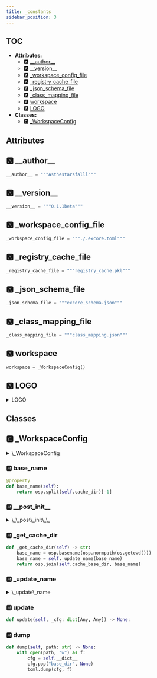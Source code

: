 ```yaml
---
title: _constants
sidebar_position: 3
---
```


## TOC

- **Attributes:**
  - 🅰 [\_\_author\_\_](#🅰-__author__)
  - 🅰 [\_\_version\_\_](#🅰-__version__)
  - 🅰 [\_workspace\_config\_file](#🅰-_workspace_config_file)
  - 🅰 [\_registry\_cache\_file](#🅰-_registry_cache_file)
  - 🅰 [\_json\_schema\_file](#🅰-_json_schema_file)
  - 🅰 [\_class\_mapping\_file](#🅰-_class_mapping_file)
  - 🅰 [workspace](#🅰-workspace)
  - 🅰 [LOGO](#🅰-logo)
- **Classes:**
  - 🅲 [\_WorkspaceConfig](#🅲-_workspaceconfig)

## Attributes

## 🅰 \_\_author\_\_

```python
__author__ = """Asthestarsfalll"""
```

## 🅰 \_\_version\_\_

```python
__version__ = """0.1.1beta"""
```

## 🅰 \_workspace\_config\_file

```python
_workspace_config_file = """./.excore.toml"""
```

## 🅰 \_registry\_cache\_file

```python
_registry_cache_file = """registry_cache.pkl"""
```

## 🅰 \_json\_schema\_file

```python
_json_schema_file = """excore_schema.json"""
```

## 🅰 \_class\_mapping\_file

```python
_class_mapping_file = """class_mapping.json"""
```

## 🅰 workspace

```python
workspace = _WorkspaceConfig()
```

## 🅰 LOGO

<details>

<summary>LOGO</summary>
```python
LOGO = """
▓█████ ▒██   ██▒ ▄████▄   ▒█████   ██▀███  ▓█████
▓█   ▀ ▒▒ █ █ ▒░▒██▀ ▀█  ▒██▒  ██▒▓██ ▒ ██▒▓█   ▀
▒███   ░░  █   ░▒▓█    ▄ ▒██░  ██▒▓██ ░▄█ ▒▒███
▒▓█  ▄  ░ █ █ ▒ ▒▓▓▄ ▄██▒▒██   ██░▒██▀▀█▄  ▒▓█  ▄
░▒████▒▒██▒ ▒██▒▒ ▓███▀ ░░ ████▓▒░░██▓ ▒██▒░▒████▒
░░ ▒░ ░▒▒ ░ ░▓ ░░ ░▒ ▒  ░░ ▒░▒░▒░ ░ ▒▓ ░▒▓░░░ ▒░ ░
 ░ ░  ░░░   ░▒ ░  ░  ▒     ░ ▒ ▒░   ░▒ ░ ▒░ ░ ░  ░
   ░    ░    ░  ░        ░ ░ ░ ▒    ░░   ░    ░
   ░  ░ ░    ░  ░ ░          ░ ░     ░        ░  ░
                ░
"""
```

</details>



## Classes

## 🅲 \_WorkspaceConfig

<details>

<summary>\_WorkspaceConfig</summary>
```python
@dataclass
class _WorkspaceConfig:
    name: str = field(default="")
    src_dir: str = field(default="")
    base_dir: str = field(default="")
    cache_base_dir: str = field(default=osp.expanduser("~/.cache/excore/"))
    cache_dir: str = field(default="")
    registry_cache_file: str = field(default="")
    json_schema_file: str = field(default="")
    class_mapping_file: str = field(default="")
    registries: list[str] = field(default_factory=list)
    primary_fields: list[str] = field(default_factory=list)
    primary_to_registry: dict[str, str] = field(default_factory=dict)
    json_schema_fields: dict[str, str | list[str]] = field(default_factory=dict)
    props: dict[Any, Any] = field(default_factory=dict)
    excore_validate: bool = field(default=True)
    excore_manual_set: bool = field(default=True)
    excore_log_build_message: bool = field(default=False)
```

</details>



### 🅼 base\_name

```python
@property
def base_name(self):
    return osp.split(self.cache_dir)[-1]
```
### 🅼 \_\_post\_init\_\_

<details>

<summary>\_\_post\_init\_\_</summary>
```python
def __post_init__(self) -> None:
    if not osp.exists(_workspace_config_file):
        self.base_dir = os.getcwd()
        self.cache_dir = self._get_cache_dir()
        self.registry_cache_file = osp.join(
            self.cache_dir, _registry_cache_file
        )
        self.json_schema_file = osp.join(self.cache_dir, _json_schema_file)
        self.class_mapping_file = osp.join(self.cache_dir, _class_mapping_file)
        logger.warning("Please use `excore init` in your command line first")
    else:
        self.update(toml.load(_workspace_config_file))
    if os.environ.get("EXCORE_VALIDATE", "1") == "0":
        self.excore_validate = False
    if os.environ.get("EXCORE_LOG_BUILD_MESSAGE", "0") == "1":
        self.excore_log_build_message = True
    if os.environ.get("EXCORE_MANUAL_SET", "1") == "0":
        self.excore_manual_set = False
```

</details>

### 🅼 \_get\_cache\_dir

```python
def _get_cache_dir(self) -> str:
    base_name = osp.basename(osp.normpath(os.getcwd()))
    base_name = self._update_name(base_name)
    return osp.join(self.cache_base_dir, base_name)
```
### 🅼 \_update\_name

<details>

<summary>\_update\_name</summary>
```python
def _update_name(self, base_name: str) -> str:
    name = base_name
    suffix = 1
    while osp.exists(osp.join(self.cache_base_dir, name)):
        name = f"{base_name}_{suffix}"
        suffix += 1
    return name
```

</details>

### 🅼 update

```python
def update(self, _cfg: dict[Any, Any]) -> None:
```
### 🅼 dump

```python
def dump(self, path: str) -> None:
    with open(path, "w") as f:
        cfg = self.__dict__
        cfg.pop("base_dir", None)
        toml.dump(cfg, f)
```
